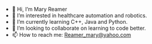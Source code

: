 - 👋 Hi, I’m Mary Reamer
- 👀 I’m interested in healthcare automation and robotics. 
- 🌱 I’m currently learning C++, Java and Python.
- 💞️ I’m looking to collaborate on learning to code better. 
- 📫 How to reach me: Reamer_mary@yahoo.com

<!---
Mgreamer/Mgreamer is a ✨ special ✨ repository because its `README.md` (this file) appears on your GitHub profile.
You can click the Preview link to take a look at your changes.
--->

